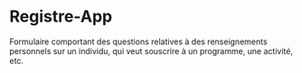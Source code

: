 # Registre-App
 Formulaire comportant des questions relatives à des renseignements personnels sur un individu, qui veut souscrire à un programme, une activité, etc.
